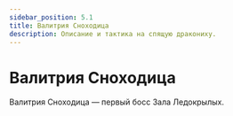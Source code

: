 ```yaml
---
sidebar_position: 5.1
title: Валитрия Сноходица
description: Описание и тактика на спящую дракониху.
---
```


# Валитрия Сноходица
Валитрия Сноходица — первый босс Зала Ледокрылых.